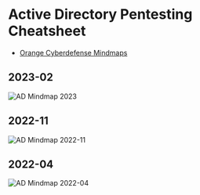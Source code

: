 # Active Directory Pentesting Cheatsheet

- [Orange Cyberdefense Mindmaps](https://github.com/Orange-Cyberdefense/ocd-mindmaps)

## 2023-02

![AD Mindmap 2023](../assets/images/pentest_ad_dark_2023_02.svg)

## 2022-11

![AD Mindmap 2022-11](../assets/images/pentest_ad_dark_2022_11.svg)

## 2022-04

![AD Mindmap 2022-04](../assets/images/pentest_ad_dark_2022_04.svg)
